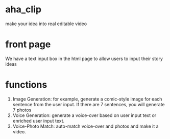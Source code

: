 # aha_clip
make your idea into real editable video

# front page
We have a text input box in the html page to allow users to input their story ideas

# functions
1. Image Generation: for example, generate a comic-style image for each sentence from the user input. If there are 7 sentences, you will generate 7 photos
2. Voice Generation: generate a voice-over based on user input text or enriched user input text.
3. Voice-Photo Match: auto-match voice-over and photos and make it a video. 

